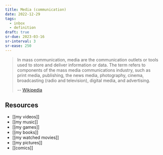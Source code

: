 ```yaml
---
title: Media (communication)
date: 2022-12-29
tags:
  - inbox
  - definition
draft: true
sr-due: 2023-03-16
sr-interval: 3
sr-ease: 250
---
```


> In mass communication, media are the communication outlets or tools used to
> store and deliver information or data. The term refers to components of
> the mass media communications industry, such as print media, publishing, the
> news media, photography, cinema, broadcasting (radio and television), digital
> media, and advertising.
>
> -- [Wikipedia](https://en.wikipedia.org/wiki/Media_\(communication\))

## Resources

- [[my videos]]
- [[my music]]
- [[my games]]
- [[my books]]
- [[my watched movies]]
- [[my pictures]]
- [[comics]]
